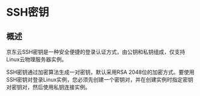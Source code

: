 # SSH密钥

## 概述

京东云SSH密钥是一种安全便捷的登录认证方式，由公钥和私钥组成，仅支持Linux云物理服务器实例。

SSH密钥通过加密算法生成一对密钥，默认采用RSA 2048位的加密方式。要使用SSH密钥对登录Linux实例，您必须先创建一个密钥对，并在创建实例时指定密钥对密钥对，然后使用私钥连接实例。
